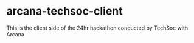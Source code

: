 # arcana-techsoc-client
This is the client side of the 24hr hackathon conducted by TechSoc with Arcana
